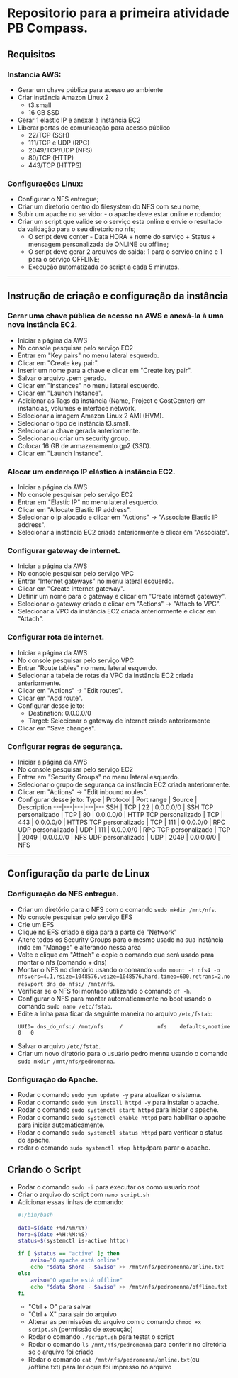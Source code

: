 # Repositorio para a primeira atividade PB Compass.

## Requisitos

### Instancia AWS:
- Gerar um chave pública para acesso ao ambiente
- Criar instância Amazon Linux 2
    - t3.small
    - 16 GB SSD
- Gerar 1 elastic IP e anexar à instância EC2
- Liberar portas de comunicação para acesso público
    - 22/TCP (SSH)
    - 111/TCP e UDP (RPC)
    - 2049/TCP/UDP (NFS)
    - 80/TCP (HTTP)
    - 443/TCP (HTTPS)


### Configurações Linux:

- Configurar o NFS entregue;
- Criar um diretorio dentro do filesystem do NFS com seu nome;
- Subir um apache no servidor - o apache deve estar online e rodando;
- Criar um script que valide se o serviço esta online e envie o resultado da validação para o seu diretorio no nfs;
    - O script deve conter - Data HORA + nome do serviço + Status + mensagem personalizada de ONLINE ou offline;
    - O script deve gerar 2 arquivos de saida: 1 para o serviço online e 1 para o serviço OFFLINE;
    - Execução automatizada do script a cada 5 minutos.


-----------------------------------------------------------------------------


## Instrução de criação e configuração da instância 

### Gerar uma chave pública de acesso na AWS e anexá-la à uma nova instância EC2.
- Iniciar a página da AWS
- No console pesquisar pelo serviço EC2 
- Entrar em "Key pairs" no menu lateral esquerdo.
- Clicar em "Create key pair".
- Inserir um nome para a chave e clicar em "Create key pair".
- Salvar o arquivo .pem gerado.
- Clicar em "Instances" no menu lateral esquerdo.
- Clicar em "Launch Instance".
- Adicionar as Tags da instância (Name, Project e CostCenter) em instancias, volumes e interface network.
- Selecionar a imagem Amazon Linux 2 AMI (HVM).
- Selecionar o tipo de instância t3.small.
- Selecionar a chave gerada anteriormente.
- Selecionar ou criar um security group.
- Colocar 16 GB de armazenamento gp2 (SSD).
- Clicar em "Launch Instance".


### Alocar um endereço IP elástico à instância EC2.

- Iniciar a página da AWS
- No console pesquisar pelo serviço EC2 
- Entrar em "Elastic IP" no menu lateral esquerdo.
- Clicar em "Allocate Elastic IP address".
- Selecionar o ip alocado e clicar em "Actions" -> "Associate Elastic IP address".
- Selecionar a instância EC2 criada anteriormente e clicar em "Associate".


### Configurar gateway de internet.

- Iniciar a página da AWS
- No console pesquisar pelo serviço VPC 
- Entrar "Internet gateways" no menu lateral esquerdo.
- Clicar em "Create internet gateway".
- Definir um nome para o gateway e clicar em "Create internet gateway".
- Selecionar o gateway criado e clicar em "Actions" -> "Attach to VPC".
- Selecionar a VPC da instância EC2 criada anteriormente e clicar em "Attach".


### Configurar rota de internet.

- Iniciar a página da AWS
- No console pesquisar pelo serviço VPC 
- Entrar "Route tables" no menu lateral esquerdo.
- Selecionar a tabela de rotas da VPC da instância EC2 criada anteriormente.
- Clicar em "Actions" -> "Edit routes".
- Clicar em "Add route".
- Configurar desse jeito:
    - Destination: 0.0.0.0/0
    - Target: Selecionar o gateway de internet criado anteriormente
- Clicar em "Save changes".


### Configurar regras de segurança.

- Iniciar a página da AWS
- No console pesquisar pelo serviço EC2 
- Entrar em "Security Groups" no menu lateral esquerdo.
- Selecionar o grupo de segurança da instância EC2 criada anteriormente.
- Clicar em "Actions" -> "Edit inbound roules".
- Configurar desse jeito:
    Type | Protocol | Port range | Source | Description
    ---|---|---|---|---
    SSH | TCP | 22 | 0.0.0.0/0 | SSH
    TCP personalizado | TCP | 80 | 0.0.0.0/0 | HTTP
    TCP personalizado | TCP | 443 | 0.0.0.0/0 | HTTPS
    TCP personalizado | TCP | 111 | 0.0.0.0/0 | RPC
    UDP personalizado | UDP | 111 | 0.0.0.0/0 | RPC
    TCP personalizado | TCP | 2049 | 0.0.0.0/0 | NFS
    UDP personalizado | UDP | 2049 | 0.0.0.0/0 | NFS
    
    
-----------------------------------------------------------------------------
    
## Configuração da parte de Linux
    
### Configuração do NFS entregue.

- Criar um diretório para o NFS com o comando `sudo mkdir /mnt/nfs`.
- No console pesquisar pelo serviço EFS
- Crie um EFS
- Clique no EFS criado e siga para a parte de "Network"
- Altere todos os Security Groups para o mesmo usado na sua instância indo em "Manage" e alterando nessa área
- Volte e clique em "Attach" e copie o comando que será usado para montar o nfs (comando + dns)  
- Montar o NFS no diretório usando o comando `sudo mount -t nfs4 -o nfsvers=4.1,rsize=1048576,wsize=1048576,hard,timeo=600,retrans=2,noresvport dns_do_nfs:/ /mnt/nfs`.
- Verificar se o NFS foi montado utilizando o comando `df -h`.
- Configurar o NFS para montar automaticamente no boot usando o comando `sudo nano /etc/fstab`.
- Edite a linha para ficar da seguinte maneira no arquivo `/etc/fstab`:
    ```
    UUID= dns_do_nfs:/ /mnt/nfs     /           nfs    defaults,noatime  0   0
    ```
- Salvar o arquivo `/etc/fstab`.
- Criar um novo diretório para o usuário pedro menna usando o comando `sudo mkdir /mnt/nfs/pedromenna`.


### Configuração do Apache.

- Rodar o comando `sudo yum update -y` para atualizar o sistema.
- Rodar o comando `sudo yum install httpd -y` para instalar o apache.
- Rodar o comando `sudo systemctl start httpd` para iniciar o apache.
- Rodar o comando `sudo systemctl enable httpd` para habilitar o apache para iniciar automaticamente.
- Rodar o comando `sudo systemctl status httpd` para verificar o status do apache.
- rodar o comando `sudo systemctl stop httpd`para parar o apache.


## Criando o Script

- Rodar o comando `sudo -i` para executar os como usuario root
- Criar o arquivo do script com `nano script.sh`
- Adicionar essas linhas de comando:
    ```bash
    #!/bin/bash
  
    data=$(date +%d/%m/%Y)
    hora=$(date +%H:%M:%S)
    status=$(systemctl is-active httpd)
   
    if [ $status == "active" ]; then
        aviso="O apache está online"
        echo "$data $hora - $aviso" >> /mnt/nfs/pedromenna/online.txt
    else
        aviso="O apache está offline"
        echo "$data $hora - $aviso" >> /mnt/nfs/pedromenna/offline.txt
    fi
    ```
    - "Ctrl + O" para salvar
    - "Ctrl + X" para sair do arquivo
    - Alterar as permissões do arquivo com o comando `chmod +x script.sh` (permissão de execução)
    - Rodar o comando `./script.sh` para testat o script
    - Rodar o comando `ls /mnt/nfs/pedromenna` para conferir no diretória se o arquivo foi criado 
    - Rodar o comando `cat /mnt/nfs/pedromenna/online.txt`(ou /offline.txt) para ler oque foi impresso no arquivo


